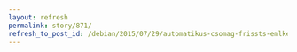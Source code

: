 ```yaml
---
layout: refresh
permalink: story/871/
refresh_to_post_id: /debian/2015/07/29/automatikus-csomag-frissts-emlkeztetk-debianon
---
```

